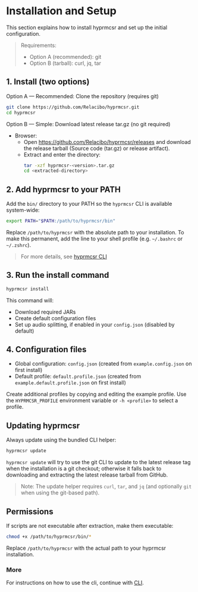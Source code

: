 # Installation and Setup

This section explains how to install hyprmcsr and set up the initial configuration.

> Requirements:
> - Option A (recommended): git
> - Option B (tarball): curl, jq, tar

## 1. Install (two options)

Option A — Recommended: Clone the repository (requires git)
```bash
git clone https://github.com/Relacibo/hyprmcsr.git
cd hyprmcsr
```

Option B — Simple: Download latest release tar.gz (no git required)

- Browser:
  - Open https://github.com/Relacibo/hyprmcsr/releases and download the release tarball (Source code (tar.gz) or release artifact).
  - Extract and enter the directory:
    ```bash
    tar -xzf hyprmcsr-<version>.tar.gz
    cd <extracted-directory>
    ```


## 2. Add hyprmcsr to your PATH

Add the `bin/` directory to your PATH so the `hyprmcsr` CLI is available system-wide:

```bash
export PATH="$PATH:/path/to/hyprmcsr/bin"
```

Replace `/path/to/hyprmcsr` with the absolute path to your installation. To make this permanent, add the line to your shell profile (e.g. `~/.bashrc` or `~/.zshrc`).

> For more details, see [hyprmcsr CLI](./002-cli.md)

## 3. Run the install command

```bash
hyprmcsr install
```
This command will:
- Download required JARs
- Create default configuration files
- Set up audio splitting, if enabled in your `config.json` (disabled by default)

## 4. Configuration files

- Global configuration: `config.json` (created from `example.config.json` on first install)  
- Default profile: `default.profile.json` (created from `example.default.profile.json` on first install)

Create additional profiles by copying and editing the example profile. Use the `HYPRMCSR_PROFILE` environment variable or `-h <profile>` to select a profile.

## Updating hyprmcsr

Always update using the bundled CLI helper:

```bash
hyprmcsr update
```

`hyprmcsr update` will try to use the git CLI to update to the latest release tag when the installation is a git checkout; otherwise it falls back to downloading and extracting the latest release tarball from GitHub.

> Note: The update helper requires `curl`, `tar`, and `jq` (and optionally `git` when using the git-based path).

## Permissions

If scripts are not executable after extraction, make them executable:

```bash
chmod +x /path/to/hyprmcsr/bin/*
```

Replace `/path/to/hyprmcsr` with the actual path to your hyprmcsr installation.

### More
For instructions on how to use the cli, continue with [CLI](002-cli.md).
